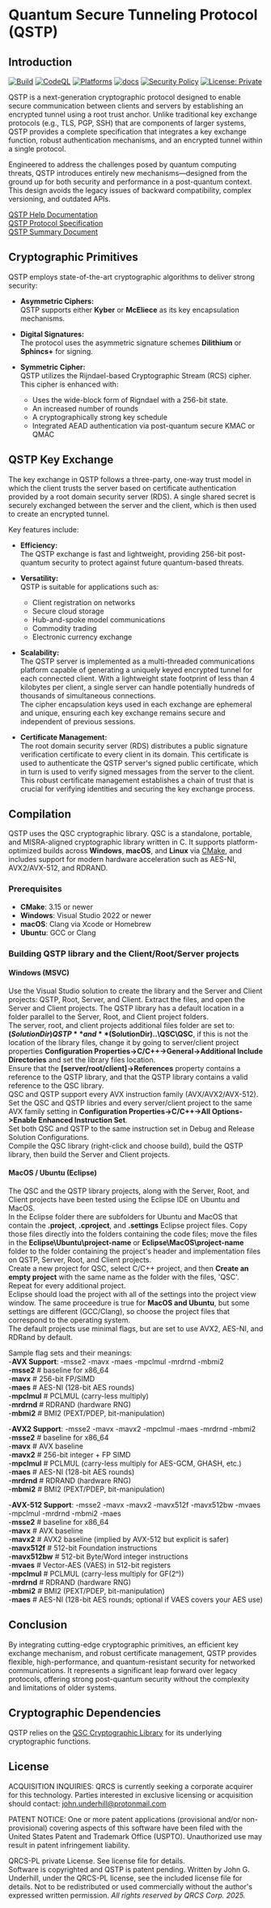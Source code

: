 # Quantum Secure Tunneling Protocol (QSTP)

## Introduction

[![Build](https://github.com/QRCS-CORP/QSTP/actions/workflows/build.yml/badge.svg?branch=main)](https://github.com/QRCS-CORP/QSTP/actions/workflows/build.yml)
[![CodeQL](https://github.com/QRCS-CORP/QSTP/actions/workflows/codeql-analysis.yml/badge.svg)](https://github.com/QRCS-CORP/QSTP/actions/workflows/codeql-analysis.yml)
[![Platforms](https://img.shields.io/badge/platforms-Linux%20|%20macOS%20|%20Windows-blue)](#)
[![docs](https://img.shields.io/badge/docs-online-brightgreen)](https://qrcs-corp.github.io/QSTP/)
[![Security Policy](https://img.shields.io/badge/security-policy-blue)](https://github.com/QRCS-CORP/QSTP/security/policy)
[![License: Private](https://img.shields.io/badge/License-Private-blue.svg)](https://github.com/QRCS-CORP/QSTP/blob/main/QRCS-PL%20License.txt)  

QSTP is a next-generation cryptographic protocol designed to enable secure communication between clients and servers by establishing an encrypted tunnel using a root trust anchor. Unlike traditional key exchange protocols (e.g., TLS, PGP, SSH) that are components of larger systems, QSTP provides a complete specification that integrates a key exchange function, robust authentication mechanisms, and an encrypted tunnel within a single protocol.

Engineered to address the challenges posed by quantum computing threats, QSTP introduces entirely new mechanisms—designed from the ground up for both security and performance in a post-quantum context. This design avoids the legacy issues of backward compatibility, complex versioning, and outdated APIs.

[QSTP Help Documentation](https://qrcs-corp.github.io/QSTP/)  
[QSTP Protocol Specification](https://qrcs-corp.github.io/QSTP/pdf/QSTP_Specification.pdf)  
[QSTP Summary Document](https://qrcs-corp.github.io/QSTP/pdf/QSTP_Summary.pdf)  

## Cryptographic Primitives

QSTP employs state-of-the-art cryptographic algorithms to deliver strong security:

- **Asymmetric Ciphers:**  
  QSTP supports either **Kyber** or **McEliece** as its key encapsulation mechanisms.

- **Digital Signatures:**  
  The protocol uses the asymmetric signature schemes **Dilithium** or **Sphincs+** for signing.

- **Symmetric Cipher:**  
  QSTP utilizes the Rijndael-based Cryptographic Stream (RCS) cipher. This cipher is enhanced with:
  - Uses the wide-block form of Rigndael with a 256-bit state.
  - An increased number of rounds
  - A cryptographically strong key schedule
  - Integrated AEAD authentication via post-quantum secure KMAC or QMAC

## QSTP Key Exchange

The key exchange in QSTP follows a three-party, one-way trust model in which the client trusts the server based on certificate authentication provided by a root domain security server (RDS). A single shared secret is securely exchanged between the server and the client, which is then used to create an encrypted tunnel.

Key features include:

- **Efficiency:**  
  The QSTP exchange is fast and lightweight, providing 256-bit post-quantum security to protect against future quantum-based threats.

- **Versatility:**  
  QSTP is suitable for applications such as:
  - Client registration on networks
  - Secure cloud storage
  - Hub-and-spoke model communications
  - Commodity trading
  - Electronic currency exchange

- **Scalability:**  
  The QSTP server is implemented as a multi-threaded communications platform capable of generating a uniquely keyed encrypted tunnel for each connected client. With a lightweight state footprint of less than 4 kilobytes per client, a single server can handle potentially hundreds of thousands of simultaneous connections.  
  The cipher encapsulation keys used in each exchange are ephemeral and unique, ensuring each key exchange remains secure and independent of previous sessions.

- **Certificate Management:**  
  The root domain security server (RDS) distributes a public signature verification certificate to every client in its domain. This certificate is used to authenticate the QSTP server's signed public certificate, which in turn is used to verify signed messages from the server to the client. This robust certificate management establishes a chain of trust that is crucial for verifying identities and securing the key exchange process.

## Compilation

QSTP uses the QSC cryptographic library. QSC is a standalone, portable, and MISRA-aligned cryptographic library written in C. It supports platform-optimized builds across **Windows**, **macOS**, and **Linux** via [CMake](https://cmake.org/), and includes support for modern hardware acceleration such as AES-NI, AVX2/AVX-512, and RDRAND.

### Prerequisites

- **CMake**: 3.15 or newer
- **Windows**: Visual Studio 2022 or newer
- **macOS**: Clang via Xcode or Homebrew
- **Ubuntu**: GCC or Clang  

### Building QSTP library and the Client/Root/Server projects

#### Windows (MSVC)

Use the Visual Studio solution to create the library and the Server and Client projects: QSTP, Root, Server, and Client.
Extract the files, and open the Server and Client projects. The QSTP library has a default location in a folder parallel to the Server, Root, and Client project folders.  
The server, root, and client projects additional files folder are set to: **$(SolutionDir)QSTP** and **$(SolutionDir)..\QSC\QSC**, if this is not the location of the library files, change it by going to server/client project properties **Configuration Properties->C/C++->General->Additional Include Directories** and set the library files location.  
Ensure that the **[server/root/client]->References** property contains a reference to the QSTP library, and that the QSTP library contains a valid reference to the QSC library.  
QSC and QSTP support every AVX instruction family (AVX/AVX2/AVX-512).  
Set the QSC and QSTP libries and every server/client project to the same AVX family setting in **Configuration Properties->C/C++->All Options->Enable Enhanced Instruction Set**.  
Set both QSC and QSTP to the same instruction set in Debug and Release Solution Configurations.  
Compile the QSC library (right-click and choose build), build the QSTP library, then build the Server and Client projects.

#### MacOS / Ubuntu (Eclipse)

The QSC and the QSTP library projects, along with the Server, Root, and Client projects have been tested using the Eclipse IDE on Ubuntu and MacOS.  
In the Eclipse folder there are subfolders for Ubuntu and MacOS that contain the **.project**, **.cproject**, and **.settings** Eclipse project files.  Copy those files directly into the folders containing the code files; move the files in the **Eclipse\Ubuntu\project-name** or **Eclipse\MacOS\project-name** folder to the folder containing the project's header and implementation files on QSTP, Server, Root, and Client projects.  
Create a new project for QSC, select C/C++ project, and then **Create an empty project** with the same name as the folder with the files, 'QSC'. Repeat for every additional project.  
Eclipse should load the project with all of the settings into the project view window. The same proceedure is true for **MacOS and Ubuntu**, but some settings are different (GCC/Clang), so choose the project files that correspond to the operating system.  
The default projects use minimal flags, but are set to use AVX2, AES-NI, and RDRand by default.

Sample flag sets and their meanings:  
-**AVX Support**: -msse2 -mavx -maes -mpclmul -mrdrnd -mbmi2  
-**msse2**        # baseline for x86_64  
-**mavx**         # 256-bit FP/SIMD  
-**maes**         # AES-NI (128-bit AES rounds)  
-**mpclmul**      # PCLMUL (carry-less multiply)  
-**mrdrnd**       # RDRAND (hardware RNG)  
-**mbmi2**        # BMI2 (PEXT/PDEP, bit-manipulation)  

-**AVX2 Support**: -msse2 -mavx -mavx2 -mpclmul -maes -mrdrnd -mbmi2  
-**msse2**        # baseline for x86_64  
-**mavx**         # AVX baseline  
-**mavx2**        # 256-bit integer + FP SIMD  
-**mpclmul**      # PCLMUL (carry-less multiply for AES-GCM, GHASH, etc.)  
-**maes**         # AES-NI (128-bit AES rounds)  
-**mrdrnd**       # RDRAND (hardware RNG)  
-**mbmi2**        # BMI2 (PEXT/PDEP, bit-manipulation)  

-**AVX-512 Support**: -msse2 -mavx -mavx2 -mavx512f -mavx512bw -mvaes -mpclmul -mrdrnd -mbmi2 -maes  
-**msse2**        # baseline for x86_64  
-**mavx**         # AVX baseline  
-**mavx2**        # AVX2 baseline (implied by AVX-512 but explicit is safer)  
-**mavx512f**     # 512-bit Foundation instructions  
-**mavx512bw**    # 512-bit Byte/Word integer instructions  
-**mvaes**        # Vector-AES (VAES) in 512-bit registers  
-**mpclmul**      # PCLMUL (carry-less multiply for GF(2ⁿ))  
-**mrdrnd**       # RDRAND (hardware RNG)  
-**mbmi2**        # BMI2 (PEXT/PDEP, bit-manipulation)  
-**maes**         # AES-NI (128-bit AES rounds; optional if VAES covers your AES use)  


## Conclusion

By integrating cutting-edge cryptographic primitives, an efficient key exchange mechanism, and robust certificate management, QSTP provides flexible, high-performance, and quantum-resistant security for networked communications. It represents a significant leap forward over legacy protocols, offering strong post-quantum security without the complexity and limitations of older systems.

## Cryptographic Dependencies

QSTP relies on the [QSC Cryptographic Library](https://github.com/QRCS-CORP/QSC) for its underlying cryptographic functions.

## License

ACQUISITION INQUIRIES:
QRCS is currently seeking a corporate acquirer for this technology.
Parties interested in exclusive licensing or acquisition should contact:
john.underhill@protonmail.com  

PATENT NOTICE:
One or more patent applications (provisional and/or non-provisional) covering aspects of this software have been filed with the United States Patent and 
Trademark Office (USPTO). Unauthorized use may result in patent infringement liability.  

QRCS-PL private License. See license file for details.  
Software is copyrighted and QSTP is patent pending.
Written by John G. Underhill, under the QRCS-PL license, see the included license file for details. 
Not to be redistributed or used commercially without the author's expressed written permission. 
_All rights reserved by QRCS Corp. 2025._

